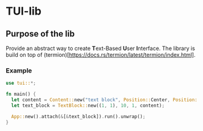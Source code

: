 # TUI-lib

## Purpose of the lib

Provide an abstract way to create <b>T</B>ext-Based <b>U</b>ser <b>I</b>nterface.
The library is build on top of (termion)[https://docs.rs/termion/latest/termion/index.html].

### Example

```rust
use tui::*;

fn main() {
  let content = Content::new("text block", Position::Center, Position::Center);
  let text_block = TextBlock::new((1, 1), 10, 1, content);

  App::new().attach(&[&text_block]).run().unwrap();
}
```
